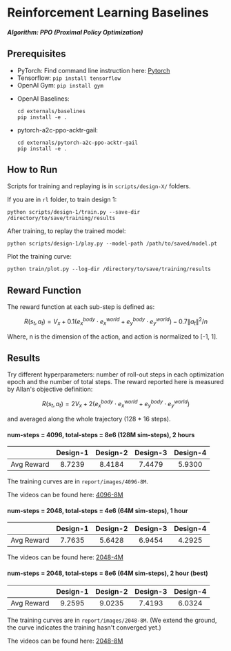 # Reinforcement Learning Baselines

##### Algorithm: PPO (Proximal Policy Optimization)



## Prerequisites

- PyTorch: Find command line instruction here: [Pytorch](https://pytorch.org/get-started/locally/)
- Tensorflow: `pip install tensorflow`
- OpenAI Gym:  `pip install gym`

* OpenAI Baselines:

  ```
  cd externals/baselines
  pip install -e .
  ```

* pytorch-a2c-ppo-acktr-gail:

  ```
  cd externals/pytorch-a2c-ppo-acktr-gail
  pip install -e .
  ```



## How to Run

Scripts for training and replaying is in `scripts/design-X/` folders.

If you are in `rl` folder, to train design 1:

```
python scripts/design-1/train.py --save-dir /directory/to/save/training/results
```

After training, to replay the trained model:

```
python scripts/design-1/play.py --model-path /path/to/saved/model.pt
```

Plot the training curve:

```
python train/plot.py --log-dir /directory/to/save/training/results
```



## Reward Function

The reward function at each sub-step is defined as:

```math
R(s_t, a_t)=V_x+0.1 (e_x^{body}\cdot e_x^{world}+e_y^{body}\cdot e_y^{world})-0.7\|a_t\|^2 / n
```

Where, n is the dimension of the action, and action is normalized to [-1, 1].



## Results

Try different hyperparameters: number of roll-out steps in each optimization epoch and the number of total steps. The reward reported here is measured by Allan's objective definition:

```math
R(s_t, a_t)=2V_x+2(e_x^{body}\cdot e_x^{world}+e_y^{body}\cdot e_y^{world})
```

and averaged along the whole trajectory (128 * 16 steps).

#### num-steps = 4096, total-steps = 8e6 (128M sim-steps), 2 hours

|            | Design-1 | Design-2 | Design-3 | Design-4 |
| :--------- | :------: | :------: | :------: | :------: |
| Avg Reward |  8.7239  |  8.4184  |  7.4479  |  5.9300  |

The training curves are in `report/images/4096-8M`.

The videos can be found here: [4096-8M](https://drive.google.com/drive/folders/18Yzx3-85Ly-cnZ7V5QF8yWedHmD0InKc?usp=sharing)

#### num-steps = 2048, total-steps = 4e6 (64M sim-steps), 1 hour

|            | Design-1 | Design-2 | Design-3 | Design-4 |
| :--------- | :------: | :------: | :------: | :------: |
| Avg Reward |  7.7635  |  5.6428  |  6.9454  |  4.2925  |

The videos can be found here: [2048-4M](https://drive.google.com/drive/folders/1vgBv3bj2v3XhI9kp0EeGR16-OTSZPaRL?usp=sharing)

#### num-steps = 2048, total-steps = 8e6 (64M sim-steps), 2 hour (best)

|            | Design-1 | Design-2 | Design-3 | Design-4 |
| :--------- | :------: | :------: | :------: | :------: |
| Avg Reward |  9.2595  |  9.0235  |  7.4193  |  6.0324  |

The training curves are in `report/images/2048-8M`. (We extend the ground, the curve indicates the training hasn't converged yet.)

The videos can be found here: [2048-8M](https://drive.google.com/drive/folders/1s1ulGqHLVOQ6Jl7imqHQrcgCqkGW4Du0?usp=sharing)





